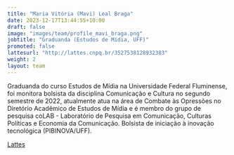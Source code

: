 ```yaml
---
title: "Maria Vitória (Mavi) Leal Braga"
date: 2023-12-17T13:44:55+10:00
draft: false
image: "images/team/profile_mavi_braga.png"
jobtitle: "Graduanda (Estudos de Mídia, UFF)"
promoted: false
lattesurl: "http://lattes.cnpq.br/3527538128932383"
weight: 2
layout: team
---
```


Graduanda do curso Estudos de Mídia na Universidade Federal Fluminense, foi monitora bolsista da disciplina Comunicação e Cultura no segundo semestre de 2022, atualmente atua na área de Combate às Opressões no Diretório Acadêmico de Estudos de Mídia e é membro do grupo de pesquisa coLAB - Laboratório de Pesquisa em Comunicação, Culturas Políticas e Economia da Comunicação. Bolsista de iniciação à inovação tecnológica (PIBINOVA/UFF).

<a href="http://lattes.cnpq.br/3527538128932383">Lattes</a>


